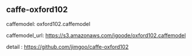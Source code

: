 ## caffe-oxford102

caffemodel: oxford102.caffemodel

caffemodel_url: https://s3.amazonaws.com/jgoode/oxford102.caffemodel

detail : https://github.com/jimgoo/caffe-oxford102


